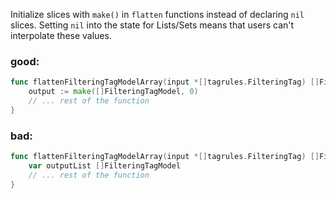 Initialize slices with `make()` in `flatten` functions instead of declaring `nil` slices. Setting `nil` into the state for Lists/Sets means that users can't interpolate these values.

### good:
```go
func flattenFilteringTagModelArray(input *[]tagrules.FilteringTag) []FilteringTagModel {
    output := make([]FilteringTagModel, 0)
    // ... rest of the function
}
```

### bad:
```go
func flattenFilteringTagModelArray(input *[]tagrules.FilteringTag) []FilteringTagModel {
    var outputList []FilteringTagModel
    // ... rest of the function
}
```
